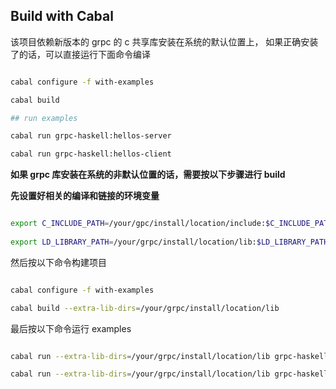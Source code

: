 ## Build with Cabal

该项目依赖新版本的 grpc 的 c 共享库安装在系统的默认位置上，
如果正确安装了的话，可以直接运行下面命令编译

```bash

cabal configure -f with-examples

cabal build

## run examples

cabal run grpc-haskell:hellos-server

cabal run grpc-haskell:hellos-client

```

**如果 grpc 库安装在系统的非默认位置的话，需要按以下步骤进行 build**

**先设置好相关的编译和链接的环境变量**

``` bash

export C_INCLUDE_PATH=/your/gpc/install/location/include:$C_INCLUDE_PATH
			
export LD_LIBRARY_PATH=/your/grpc/install/location/lib:$LD_LIBRARY_PATH


```

然后按以下命令构建项目

``` bash

cabal configure -f with-examples

cabal build --extra-lib-dirs=/your/grpc/install/location/lib

```

最后按以下命令运行 examples

``` bash

cabal run --extra-lib-dirs=/your/grpc/install/location/lib grpc-haskell:hellos-server

cabal run --extra-lib-dirs=/your/grpc/install/location/lib grpc-haskell:hellos-client

```
